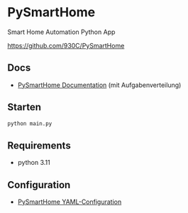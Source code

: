 # PySmartHome
Smart Home Automation Python App

https://github.com/930C/PySmartHome

## Docs
- [PySmartHome Documentation](docs/doku.md) (mit Aufgabenverteilung)

## Starten

```python
python main.py
```

## Requirements
- python 3.11

## Configuration
- [PySmartHome YAML-Configuration](resources/config.yaml)